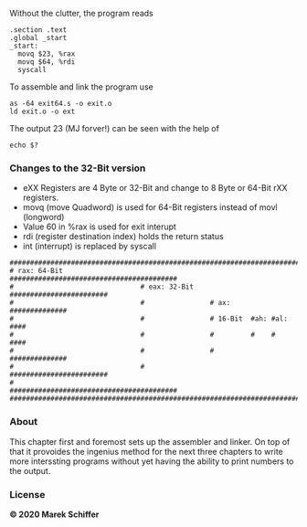Without the clutter, the program reads
```
.section .text
.global _start
_start:
  movq $23, %rax
  movq $64, %rdi
  syscall
```
To assemble and link the program use
```
as -64 exit64.s -o exit.o
ld exit.o -o ext
```
The output 23 (MJ forver!) can be seen with the help of
```
echo $?
```
### Changes to the 32-Bit version
- eXX Registers are 4 Byte or 32-Bit and change to 8 Byte or 64-Bit rXX registers.
- movq (move Quadword) is used for 64-Bit registers instead of movl (longword)
- Value 60 in %rax is used for exit interupt
- rdi (register destination index) holds the return status
- int (interrupt) is replaced by syscall

```
#########################################################################
# rax: 64-Bit                   #########################################
#                               # eax: 32-Bit    ########################
#                               #                # ax:     ##############
#                               #                # 16-Bit  #ah: #al: ####
#                               #                #         #    #    ####
#                               #                #         ##############
#                               #                ########################
#                               #########################################
#########################################################################
```

### About
This chapter first and foremost sets up the assembler and linker.
On top of that it provoides the ingenius method for the next three 
chapters to write more interssting programs without yet having the
ability to print numbers to the output.

### License

**© 2020 Marek Schiffer**
